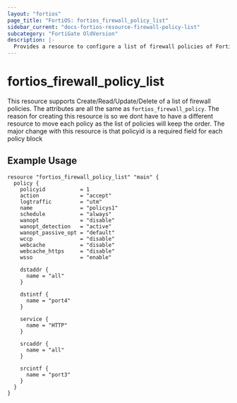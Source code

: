 ```yaml
---
layout: "fortios"
page_title: "FortiOS: fortios_firewall_policy_list"
sidebar_current: "docs-fortios-resource-firewall-policy-list"
subcategory: "FortiGate OldVersion"
description: |-
  Provides a resource to configure a list of firewall policies of FortiOS.
---
```


# fortios_firewall_policy_list
This resource supports Create/Read/Update/Delete of a list of firewall policies.  The attributes are all the same as `fortios_firewall_policy`.
The reason for creating this resource is so we dont have to have a different resource to move each policy as the list of policies will keep the order.
The major change with this resource is that policyid is a required field for each policy block


## Example Usage
```hcl
resource "fortios_firewall_policy_list" "main" {
  policy {
    policyid           = 1
    action             = "accept"
    logtraffic         = "utm"
    name               = "policys1"
    schedule           = "always"
    wanopt             = "disable"
    wanopt_detection   = "active"
    wanopt_passive_opt = "default"
    wccp               = "disable"
    webcache           = "disable"
    webcache_https     = "disable"
    wsso               = "enable"

    dstaddr {
      name = "all"
    }

    dstintf {
      name = "port4"
    }

    service {
      name = "HTTP"
    }

    srcaddr {
      name = "all"
    }

    srcintf {
      name = "port3"
    }
  }
}
```
